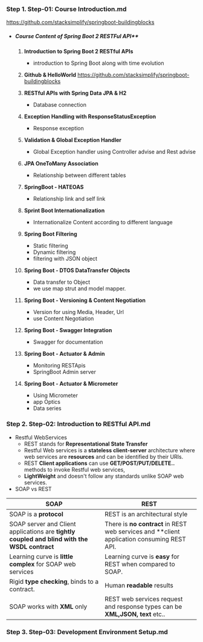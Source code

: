 ### Step 1. Step-01: Course Introduction.md

https://github.com/stacksimplify/springboot-buildingblocks

-   ##### Course Content of Spring Boot 2 RESTFul API**
    1.  **Introduction to Spring Boot 2 RESTful APIs**
        -   introduction to Spring Boot along with time evolution

    2.  **Github & HelloWorld**
        https://github.com/stacksimplify/springboot-buildingblocks

    3.  **RESTful APIs with Spring Data JPA & H2**
        -   Database connection
    4.  **Exception Handling with ResponseStatusException**    
        -   Response exception
        
    5.  **Validation & Global Exception Handler**   
        -   Global Exception handler using Controller advise and Rest advise
    6.  **JPA OneToMany Association**
        - Relationship between different tables
    7.  **SpringBoot - HATEOAS**
        -  Relationship link and self link
    8.  **Sprint Boot Internationalization**
        - Internationalize Content according to different language
    9.  **Spring Boot Filtering**
        - Static filtering
        - Dynamic filtering
        - filtering with JSON object

    10. **Spring Boot - DTOS DataTransfer Objects**
        - Data transfer to Object
        - we use map strut and model mapper.

    11. **Spring Boot - Versioning & Content Negotiation**
        -   Version for using   Media, Header, Url
        -   use Content Negotiation

    12. **Spring Boot - Swagger Integration**
        -   Swagger for documentation

    13. **Spring Boot - Actuator & Admin**
        -   Monitoring RESTApis
        -   SpringBoot Admin server

    14. **Spring Boot - Actuator & Micrometer**
        -   Using Micrometer
        -   app Optics
        -   Data series

 
### Step 2. Step-02: Introduction to RESTful API.md
-   Restful WebServices
    -   REST stands for **Representational State Transfer**
    -   Restful Web services  is a **stateless client-server** architecture where web services are **resources** and can be identified by their URIs.
    -   REST **Client applications** can use **GET/POST/PUT/DELETE..** methods to invoke Restful web services,
    -   **LightWeight** and doesn't follow any standards unlike SOAP web services.
-   SOAP vs REST

|SOAP|REST|
|----|----|
|SOAP is a **protocol**| REST is an architectural style|
|SOAP server and Client applications are **tightly coupled and blind with the WSDL contract**| There is **no contract** in REST web services and **client application consuming REST API.|
|Learning curve is **little complex** for SOAP web services| Learning curve is **easy** for REST when compared to SOAP.|
|Rigid **type checking**, binds to a contract.| Human **readable** results|
|SOAP works with **XML** only|REST web services request and response types can be **XML,JSON, text** etc..|

  
### Step 3. Step-03: Development Environment Setup.md
